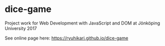 # dice-game
Project work for Web Development with JavaScript and DOM at Jönköping University 2017

See online page here: https://ryuhikari.github.io/dice-game
